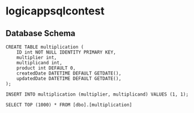 # logicappsqlcontest

## Database Schema
```
CREATE TABLE multiplication (
	ID int NOT NULL IDENTITY PRIMARY KEY,
    multiplier int,
    multiplicand int,
	product int DEFAULT 0,
	createdDate DATETIME DEFAULT GETDATE(),
	updatedDate DATETIME DEFAULT GETDATE(),
);
```
```
INSERT INTO multiplication (multiplier, multiplicand) VALUES (1, 1);
```
```
SELECT TOP (1000) * FROM [dbo].[multiplication]
```